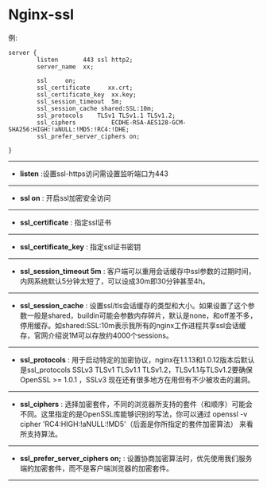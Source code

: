 # Nginx-ssl

例:

```
server {
        listen       443 ssl http2; 
        server_name  xx;

	    ssl		on; 
        ssl_certificate     xx.crt;
        ssl_certificate_key  xx.key;
	    ssl_session_timeout  5m; 
	    ssl_session_cache shared:SSL:10m; 
        ssl_protocols    TLSv1 TLSv1.1 TLSv1.2;
        ssl_ciphers          ECDHE-RSA-AES128-GCM-SHA256:HIGH:!aNULL:!MD5:!RC4:!DHE;
        ssl_prefer_server_ciphers on;
		
} 

```

------

* **listen** :设置ssl-https访问需设置监听端口为443

------

* **ssl on** : 开启ssl加密安全访问

------

* **ssl_certificate** : 指定ssl证书

------

* **ssl_certificate_key** : 指定ssl证书密钥

------

* **ssl_session_timeout  5m** : 客户端可以重用会话缓存中ssl参数的过期时间，内网系统默认5分钟太短了，可以设成30m即30分钟甚至4h。

------

* **ssl_session_cache** : 设置ssl/tls会话缓存的类型和大小。如果设置了这个参数一般是shared，buildin可能会参数内存碎片，默认是none，和off差不多，停用缓存。如shared:SSL:10m表示我所有的nginx工作进程共享ssl会话缓存，官网介绍说1M可以存放约4000个sessions。 

------

* **ssl_protocols** : 用于启动特定的加密协议，nginx在1.1.13和1.0.12版本后默认是ssl_protocols SSLv3 TLSv1 TLSv1.1 TLSv1.2，TLSv1.1与TLSv1.2要确保OpenSSL >= 1.0.1 ，SSLv3 现在还有很多地方在用但有不少被攻击的漏洞。

------

* **ssl_ciphers** : 选择加密套件，不同的浏览器所支持的套件（和顺序）可能会不同。这里指定的是OpenSSL库能够识别的写法，你可以通过 openssl -v cipher 'RC4:HIGH:!aNULL:!MD5'（后面是你所指定的套件加密算法） 来看所支持算法。

------

* **ssl_prefer_server_ciphers on;** : 设置协商加密算法时，优先使用我们服务端的加密套件，而不是客户端浏览器的加密套件。

------

